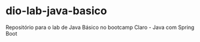 # dio-lab-java-basico
Repositório para o lab de Java Básico no bootcamp Claro - Java com Spring Boot
